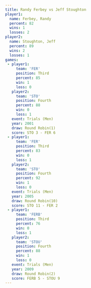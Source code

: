 ```yaml
---
title: Randy Ferbey vs Jeff Stoughton
player1:               
  name: Ferbey, Randy  
  percent: 82          
  wins: 1              
  losses: 2            
player2:               
  name: Stoughton, Jeff
  percent: 89          
  wins: 2              
  losses: 1            
games:
 - player1:         
     team: 'FER'    
     position: Third
     percent: 85    
     win: 1         
     loss: 0        
   player2:          
     team: 'STO'     
     position: Fourth
     percent: 88     
     win: 0          
     loss: 1         
   event: Trials (Men) 
   year: 2001          
   draw: Round Robin(1)
   score: STO 3 - FER 6
 - player1:         
     team: 'FER'    
     position: Third
     percent: 83    
     win: 0         
     loss: 1        
   player2:          
     team: 'STO'     
     position: Fourth
     percent: 92     
     win: 1          
     loss: 0         
   event: Trials (Men)  
   year: 2005           
   draw: Round Robin(10)
   score: STO 11 - FER 2
 - player1:         
     team: 'FERB'   
     position: Third
     percent: 76    
     win: 0         
     loss: 1        
   player2:          
     team: 'STOU'    
     position: Fourth
     percent: 88     
     win: 1          
     loss: 0         
   event: Trials (Men)   
   year: 2009            
   draw: Round Robin(2)  
   score: FERB 5 - STOU 9
---
```

